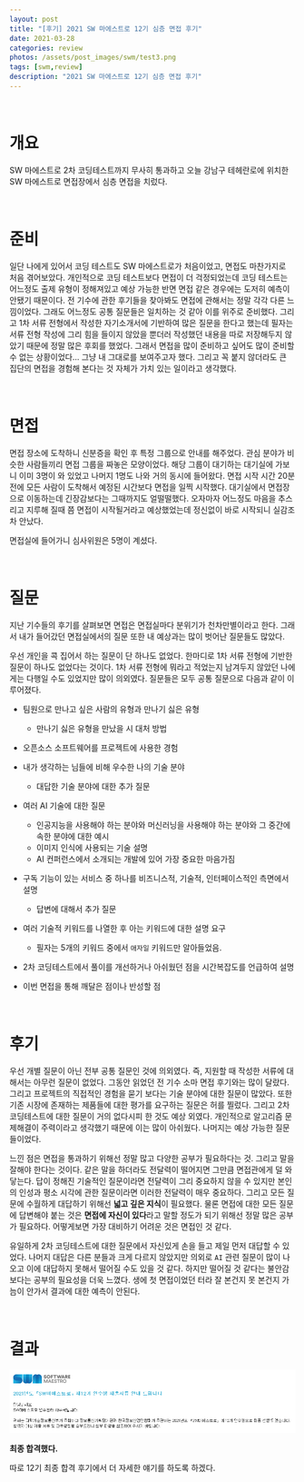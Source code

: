 ```yaml
---
layout: post
title: "[후기] 2021 SW 마에스트로 12기 심층 면접 후기"
date: 2021-03-28
categories: review
photos: /assets/post_images/swm/test3.png
tags: [swm,review]
description: "2021 SW 마에스트로 12기 심층 면접 후기"
---
```


<br>

# 개요

SW 마에스트로 2차 코딩테스트까지 무사히 통과하고
오늘 강남구 테헤란로에 위치한 SW 마에스트로 면접장에서 심층 면접을 치렀다.

<br>

# 준비

일단 나에게 있어서 코딩 테스트도 SW 마에스트로가 처음이었고,
면접도 마찬가지로 처음 겪어보았다. 개인적으로 코딩 테스트보다 면접이 더 걱정되었는데 코딩 테스트는 어느정도 출제 유형이 정해져있고 예상 가능한 반면 면접 같은 경우에는 도저히 예측이 안됐기 때문이다. 전 기수에 관한 후기들을 찾아봐도 면접에 관해서는 정말 각각 다른 느낌이었다. 그래도 어느정도 공통 질문들은 일치하는 것 같아 이를 위주로 준비했다. 그리고 1차 서류 전형에서 작성한 자기소개서에 기반하여 많은 질문을 한다고 했는데 필자는 서류 전형 작성에 그리 힘을 들이지 않았을 뿐더러 작성했던 내용을 따로 저장해두지 않았기 때문에 정말 많은 후회를 했었다. 그래서 면접을 많이 준비하고 싶어도 많이 준비할 수 없는 상황이었다... 그냥 내 그대로를 보여주고자 했다. 그리고 꼭 붙지 않더라도 큰 집단의 면접을 경험해 본다는 것 자체가 가치 있는 일이라고 생각했다.

<br>

# 면접

면접 장소에 도착하니 신분증을 확인 후 특정 그룹으로 안내를 해주었다. 관심 분야가 비슷한 사람들끼리 면접 그룹을 짜놓은 모양이었다. 해당 그룹이 대기하는 대기실에 가보니 이미 3명이 와 있었고 나머지 1명도 나와 거의 동시에 들어왔다. 면접 시작 시간 20분 전에 모든 사람이 도착해서 예정된 시간보다 면접을 일찍 시작했다. 대기실에서 면접장으로 이동하는데 긴장감보다는 그때까지도 얼떨떨했다. 오자마자 어느정도 마음을 추스리고 지루해 질때 쯤 면접이 시작될거라고 예상했었는데 정신없이 바로 시작되니 실감조차 안났다.

면접실에 들어가니 심사위원은 5명이 계셨다. 

<br>

# 질문

지난 기수들의 후기를 살펴보면 면접은 면접실마다 분위기가 천차만별이라고 한다. 그래서 내가 들어갔던 면접실에서의 질문 또한 내 예상과는 많이 벗어난 질문들도 많았다.

우선 개인을 콕 집어서 하는 질문이 단 하나도 없었다. 한마디로 1차 서류 전형에 기반한 질문이 하나도 없었다는 것이다. 1차 서류 전형에 뭐라고 적었는지 남겨두지 않았던 나에게는 다행일 수도 있었지만 많이 의외였다. 질문들은 모두 공통 질문으로 다음과 같이 이루어졌다.

- 팀원으로 만나고 싶은 사람의 유형과 만나기 싫은 유형
    - 만나기 싫은 유형을 만났을 시 대처 방법


- 오픈소스 소프트웨어를 프로젝트에 사용한 경험


- 내가 생각하는 님들에 비해 우수한 나의 기술 분야
    - 대답한 기술 분야에 대한 추가 질문


- 여러 AI 기술에 대한 질문
    - 인공지능을 사용해야 하는 분야와 머신러닝을 사용해야 하는 분야와 그 중간에 속한 분야에 대한 예시
    - 이미지 인식에 사용되는 기술 설명
    - AI 컨퍼런스에서 소개되는 개발에 있어 가장 중요한 마음가짐


- 구독 기능이 있는 서비스 중 하나를 비즈니스적, 기술적, 인터페이스적인 측면에서 설명
    - 답변에 대해서 추가 질문


- 여러 기술적 키워드를 나열한 후 아는 키워드에 대한 설명 요구
    - 필자는 5개의 키워드 중에서 `애자일` 키워드만 알아들었음.


- 2차 코딩테스트에서 풀이를 개선하거나 아쉬웠던 점을 시간복잡도를 언급하여 설명


- 이번 면접을 통해 깨달은 점이나 반성할 점

<br>

# 후기

우선 개별 질문이 아닌 전부 공통 질문인 것에 의외였다. 즉, 지원할 때 작성한 서류에 대해서는 아무런 질문이 없었다. 그동안 읽었던 전 기수 소마 면접 후기와는 많이 달랐다. 그리고 프로젝트의 직접적인 경험을 묻기 보다는 기술 분야에 대한 질문이 많았다. 또한 기존 시장에 존재하는 제품들에 대한 평가를 요구하는 질문은 허를 찔렀다. 그리고 2차 코딩테스트에 대한 질문이 거의 없다시피 한 것도 예상 외였다. 개인적으로 알고리즘 문제해결이 주력이라고 생각했기 때문에 이는 많이 아쉬웠다. 나머지는 예상 가능한 질문들이었다.

느낀 점은 면접을 통과하기 위해선 정말 많고 다양한 공부가 필요하다는 것. 그리고 말을 잘해야 한다는 것이다. 같은 말을 하더라도 전달력이 떨어지면 그만큼 면접관에게 덜 와닿는다. 답이 정해진 기술적인 질문이라면 전달력이 그리 중요하지 않을 수 있지만 본인의 인성과 평소 시각에 관한 질문이라면 이러한 전달력이 매우 중요하다. 그리고 모든 질문에 수월하게 대답하기 위해선  **넓고 깊은 지식**이 필요했다. 물론 면접에 대한 모든 질문에 답변해야 붙는 것은 **면접에 자신이 있다**라고 말할 정도가 되기 위해선 정말 많은 공부가 필요하다. 어떻게보면 가장 대비하기 어려운 것은 면접인 것 같다.

유일하게 2차 코딩테스트에 대한 질문에서 자신있게 손을 들고 제일 먼저 대답할 수 있었다. 나머지 대답은 다른 분들과 크게 다르지 않았지만 의외로 `AI` 관련 질문이 많이 나오고 이에 대답하지 못해서 떨어질 수도 있을 것 같다. 하지만 떨어질 것 같다는 불안감보다는 공부의 필요성을 더욱 느꼈다. 생에 첫 면접이었던 터라 잘 본건지 못 본건지 가늠이 안가서 결과에 대한 예측이 안된다.

<br>

# 결과

![0](/assets/post_images/swm/4.png)

**최종 합격했다.**
<br>

따로 12기 최종 합격 후기에서 더 자세한 얘기를 하도록 하겠다.
